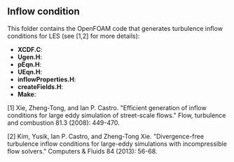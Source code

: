 ## Inflow condition
This folder contains the OpenFOAM code that generates turbulence inflow conditions for LES (see [1,2] for more details):
  - **XCDF.C**:
  - **Ugen.H**:
  - **pEqn.H**:
  - **UEqn.H**:
  - **inflowProperties.H**:
  - **createFields.H**:
  - **Make**:
 
[1] Xie, Zheng-Tong, and Ian P. Castro. "Efficient generation of inflow conditions for large eddy simulation of street-scale flows." Flow, turbulence and combustion 81.3 (2008): 449-470.

[2] Kim, Yusik, Ian P. Castro, and Zheng-Tong Xie. "Divergence-free turbulence inflow conditions for large-eddy simulations with incompressible flow solvers." Computers & Fluids 84 (2013): 56-68.
